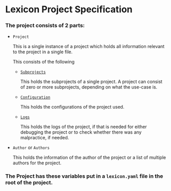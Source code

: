 # Lexicon Project Specification

### The project consists of 2 parts:

- `Project`

    This is a single instance of a project which holds all information relevant to the project in a single file.

    This consists of the following

    - [`Subprojects`](SUBPROJECTS.md)
    
        This holds the subprojects of a single project. A project can consist of zero or more subprojects, depending on what the use-case is.

    - [`Configuration`](CONFIGURATION.md)

        This holds the configurations of the project used.

    - [`Logs`](LOGS.md)

        This holds the logs of the project, if that is needed for either debugging the project or to check whether there was any malpractice, if needed.

- `Author` or `Authors`

    This holds the information of the author of the project or a list of multiple authors for the project.

### The Project has these variables put in a `lexicon.yaml` file in the root of the project.